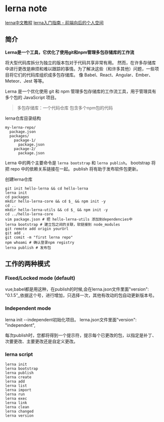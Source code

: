 # lerna note
[lerna中文教程](https://segmentfault.com/a/1190000019350611?utm_source=tag-newest)
[lerna入门指南 - 前端向后的个人空间](https://my.oschina.net/u/4581386/blog/4368559)

## 简介

**Lerna是一个工具，它优化了使用git和npm管理多包存储库的工作流**

将大型代码库拆分为独立的版本包对于代码共享非常有用。 然而，在许多存储库中进行更改是麻烦和难以跟踪的事情。为了解决这些（和许多其他）问题，一些项目将它们的代码库组织成多包存储库。 像 Babel、React、Angular、Ember、Meteor、Jest 等等。

Lerna 是一个优化使用 git 和 npm 管理多包存储库的工作流工具，用于管理具有多个包的 JavaScript 项目。 

> 多包存储库：一个代码仓库 包含多个npm包的代码

lerna仓库目录结构

```shell
my-lerna-repo/
  package.json
  packages/
    package-1/
      package.json
    package-2/
      package.json
```

Lerna 中的两个主要命令是 `lerna bootstrap` 和 `lerna publish`。 bootstrap 将把 repo 中的依赖关系链接在一起。 publish 将有助于发布软件包更新。

创建lerna仓库
```shell
git init hello-lerna && cd hello-lerna
lerna init
cd packages
mkdir hello-lerna-core && cd $_ && npm init -y
cd ..
mkdir hello-lerna-utils && cd $_ && npm init -y
cd ../hello-lerna-core
vim package.json # 把 hello-lerna-utils 添加到dependencies中
lerna bootstrap # 建立包之间的关联，软链接到 node_modules
git remote add origin yourUrl
git add .
git comit -m "first lerna repo"
npm whoami # 确认登录npm registry
lerna publish # 发布包
```

## 工作的两种模式
### Fixed/Locked mode (default)

vue,babel都是用这种，在publish的时候,会在lerna.json文件里面"version": "0.1.5",,依据这个号，进行增加，只选择一次，其他有改动的包自动更新版本号。

### Independent mode

lerna init --independent初始化项目。
lerna.json文件里面"version": "independent",

每次publish时，您都将得到一个提示符，提示每个已更改的包，以指定是补丁、次要更改、主要更改还是自定义更改。

### lerna script
```shell
lerna init
lerna bootstrap
lerna publish
lerna create
lerna add
lerna list
lerna import
lerna run
lerna exec
lerna link
lerna clean
lerna changed
lerna version
```
